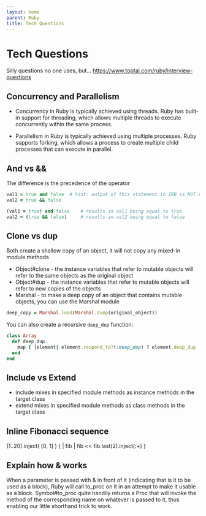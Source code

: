 ```yaml
---
layout: home
parent: Ruby
title: Tech Questions
---
```


# Tech Questions

Silly questions no one uses, but... <https://www.toptal.com/ruby/interview-questions>

## Concurrency and Parallelism

- Concurrency in Ruby is typically achieved using threads. Ruby has built-in support for threading, which allows multiple threads to execute concurrently within the same process. 

- Parallelism in Ruby is typically achieved using multiple processes. Ruby supports forking, which allows a process to create multiple child processes that can execute in parallel.

## And vs &&

The difference is the precedence of the operator

```ruby
val1 = true and false  # hint: output of this statement in IRB is NOT value of val1!
val2 = true && false
```

```ruby
(val1 = true) and false    # results in val1 being equal to true
val2 = (true && false)     # results in val2 being equal to false
```

## Clone vs dup

Both create a shallow copy of an object, it will not copy any mixed-in module methods

- Object#clone - the instance variables that refer to mutable objects will refer to the same objects as the original object
- Object#dup - the instance variables that refer to mutable objects will refer to new copies of the objects
- Marshal - to make a deep copy of an object that contains mutable objects, you can use the Marshal module

```ruby
deep_copy = Marshal.load(Marshal.dump(original_object))
```

You can also create a recursive `deep_dup` function:

```ruby
class Array
  def deep_dup
    map { |element| element.respond_to?(:deep_dup) ? element.deep_dup : element.dup }
  end
end
```

## Include vs Extend

- include mixes in specified module methods as instance methods in the target class
- extend mixes in specified module methods as class methods in the target class

## Inline Fibonacci sequence

(1..20).inject( [0, 1] ) { | fib | fib << fib.last(2).inject(:+) }

## Explain how & works

When a parameter is passed with & in front of it (indicating that is it to be used as a block), Ruby will call to_proc on it in an attempt to make it usable as a block. Symbol#to_proc quite handily returns a Proc that will invoke the method of the corresponding name on whatever is passed to it, thus enabling our little shorthand trick to work.

